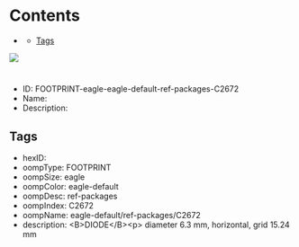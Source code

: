 



Contents
========

* [](#)
	* [Tags](#tags)
  
![][im]
# 

- ID: FOOTPRINT-eagle-eagle-default-ref-packages-C2672
- Name: 
- Description: 

## Tags

- hexID: 
- oompType: FOOTPRINT
- oompSize: eagle
- oompColor: eagle-default
- oompDesc: ref-packages
- oompIndex: C2672
- oompName: eagle-default/ref-packages/C2672
- description: &lt;B&gt;DIODE&lt;/B&gt;&lt;p&gt;&#xD;
diameter 6.3 mm, horizontal, grid 15.24 mm



[im]: image.png
